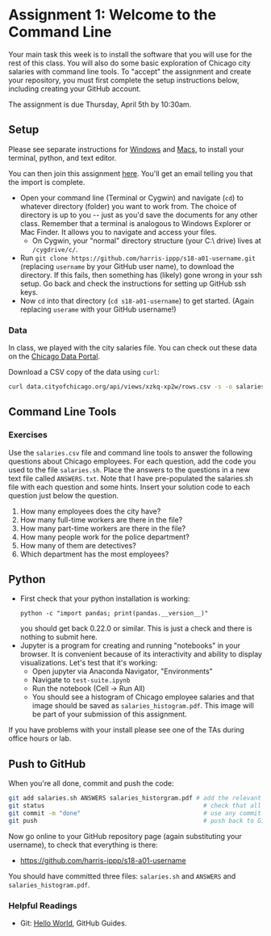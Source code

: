 # Assignment 1: Welcome to the Command Line

Your main task this week is to install the software that you will use for the rest of this class.
You will also do some basic exploration of Chicago city salaries with command line tools.
To "accept" the assignment and create your repository, you must first complete the setup instructions below, including creating your GitHub account.

The assignment is due Thursday, April 5th by 10:30am.

## Setup

Please see separate instructions for [Windows](https://harris-ippp.github.io/windows_install) and [Macs](https://harris-ippp.github.io/mac_install), to install your terminal, python, and text editor.

You can then join this assignment [here](https://classroom.github.com/a/l08HbtXA).  You'll get an email telling you that the import is complete.
* Open your command line (Terminal or Cygwin) and navigate (`cd`) to whatever directory (folder) you want to work from.
  The choice of directory is up to you -- just as you'd save the documents for any other class.
  Remember that a terminal is analogous to Windows Explorer or Mac Finder.  It allows you to navigate and access your files.
  * On Cygwin, your "normal" directory structure (your C:\ drive) lives at `/cygdrive/c/`.
* Run `git clone https://github.com/harris-ippp/s18-a01-username.git` (replacing `username` by your GitHub user name), to download the directory.  If this fails, then something has (likely) gone wrong in your ssh setup.  Go back and check the instructions for setting up GitHub ssh keys.
* Now `cd` into that directory (`cd s18-a01-username`) to get started.  (Again replacing `userame` with your GitHub username!)

### Data

In class, we played with the city salaries file. 
You can check out these data on the [Chicago Data Portal](https://data.cityofchicago.org/Administration-Finance/Current-Employee-Names-Salaries-and-Position-Title/xzkq-xp2w).

Download a CSV copy of the data using `curl`:

```bash
curl data.cityofchicago.org/api/views/xzkq-xp2w/rows.csv -s -o salaries.csv
```

## Command Line Tools

### Exercises

Use the `salaries.csv` file and command line tools to answer the following questions about Chicago employees.
For each question, add the code you used to the file `salaries.sh`. Place the answers to the questions in a new text file called `ANSWERS.txt`. Note that I have pre-populated the salaries.sh file with each question and some hints. Insert your solution code to each question just below the question.

1. How many employees does the city have?
2. How many full-time workers are there in the file?
3. How many part-time workers are there in the file?
4. How many people work for the police department?
5. How many of them are detectives?
6. Which department has the most employees?

## Python
* First check that your python installation is working:
  ```
  python -c "import pandas; print(pandas.__version__)"
  ```
  you should get back 0.22.0 or similar. This is just a check and there is nothing to submit here.
* Jupyter is a program for creating and running "notebooks" in your browser. It is convenient because of its interactivity and ability to display visualizations. Let's test that it's working:
    * Open jupyter via Anaconda Navigator, "Environments"
    * Navigate to `test-suite.ipynb`
    * Run the notebook (Cell → Run All)
    * You should see a histogram of Chicago employee salaries and that image should be saved as `salaries_histogram.pdf`. This image will be part of your submission of this assignment.

If you have problems with your install please see one of the TAs during office hours or lab.

## Push to GitHub

When you're all done, commit and push the code:
```bash
git add salaries.sh ANSWERS salaries_historgram.pdf # add the relevant files
git status                                            # check that all your modified files are listed
git commit -m "done"                                  # use any commit message you want
git push                                              # push back to GitHub
```

Now go online to your GitHub repository page (again substituting your username), to check that everything is there:

* https://github.com/harris-ippp/s18-a01-username

You should have committed three files: `salaries.sh` and `ANSWERS` and `salaries_histogram.pdf`.

### Helpful Readings
* Git: [Hello World](https://guides.github.com/activities/hello-world/), GitHub Guides.
